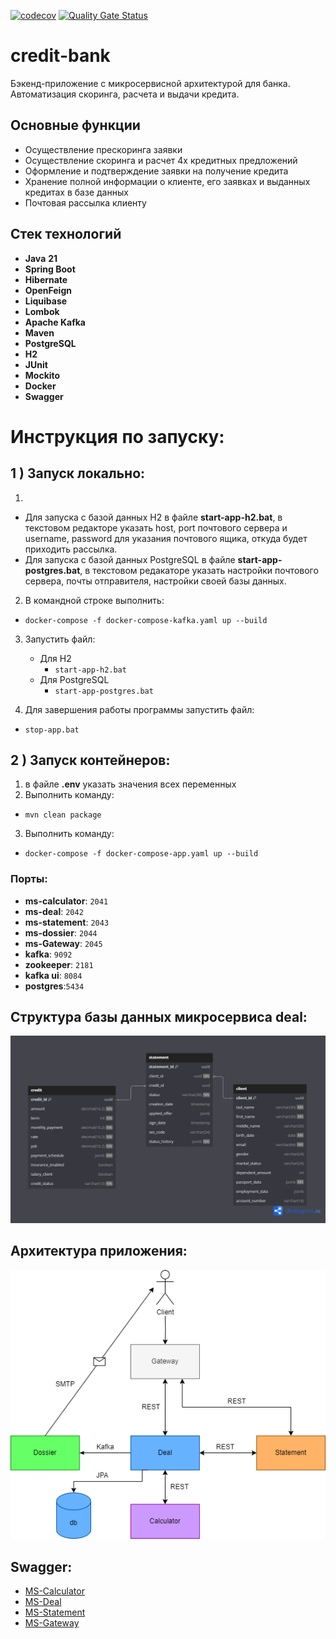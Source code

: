[![codecov](https://codecov.io/gh/geo-tat/credit-bank/graph/badge.svg?token=9GQ5EPGJHK)](https://codecov.io/gh/geo-tat/credit-bank)
[![Quality Gate Status](https://sonarcloud.io/api/project_badges/measure?project=geo-tat_credit-bank&metric=alert_status)](https://sonarcloud.io/summary/new_code?id=geo-tat_credit-bank)

# credit-bank

Бэкенд-приложение с микросервисной архитектурой для банка.
Автоматизация скоринга, расчета и выдачи кредита.

## Основные функции
- Осуществление прескоринга заявки
- Осуществление скоринга и расчет 4х кредитных предложений
- Оформление и подтверждение заявки на получение кредита
- Хранение полной информации о клиенте, его заявках и выданных кредитах в базе данных
- Почтовая рассылка клиенту

## Стек технологий

- **Java** **21**
- **Spring Boot**
- **Hibernate**
- **OpenFeign**
- **Liquibase**
- **Lombok**
- **Apache Kafka**
- **Maven**
- **PostgreSQL**
- **H2**
- **JUnit**
- **Mockito**
- **Docker**
- **Swagger**

# Инструкция по запуску:

## 1  )  Запуск локально:

1)

- Для запуска с базой данных H2 в файле **start-app-h2.bat**, в текстовом редакторе указать host, port почтового
  сервера и username, password для указания почтового ящика, откуда будет приходить рассылка.
- Для запуска с базой данных PostgreSQL в файле **start-app-postgres.bat**, в текстовом редакаторе указать настройки
  почтового сервера, почты отправителя, настройки своей базы данных.

2) В командной строке выполнить:

- `docker-compose -f docker-compose-kafka.yaml up --build`

3) Запустить файл:
    - Для H2
        - `start-app-h2.bat`
    - Для PostgreSQL
        - `start-app-postgres.bat`

4) Для завершения работы программы запустить файл:

- `stop-app.bat`

## 2  ) Запуск контейнеров:

1) в файле **.env** указать значения всех переменных
2) Выполнить команду:
- `mvn clean package`
3) Выполнить команду:

- `docker-compose -f docker-compose-app.yaml up --build`

### Порты:
- **ms-calculator**: `2041`
- **ms-deal**:       `2042`
- **ms-statement**:  `2043`
- **ms-dossier**: `2044`
- **ms-Gateway**: `2045`
- **kafka**: `9092`
- **zookeeper**: `2181`
- **kafka ui**: `8084`
- **postgres**:`5434`

## Структура базы данных микросервиса deal:

![ms-deal](ER-deal.png)
  

## Архитектура приложения:
![arch](app-arch.png)

## Swagger:

- [MS-Calculator](./swagger/calculator-api.json)
- [MS-Deal](./swagger/deal-api.json)
- [MS-Statement](./swagger/statement-api.json)
- [MS-Gateway](./swagger/gateway-api.json)